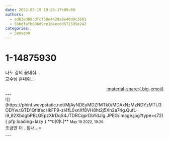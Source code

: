 ```yaml
---
date: 2022-05-19 19:26:17+09:00
authors:
  - ed83ed89cdfcf58e4429a0e40d9c3601
  - 56bdfafb606d9ce1b4ecdd572595e242
categories:
  - Seoyeon
---
```


# 1-14875930

<div class="post-container" markdown="1">
<div class="content-container md-sidebar__scrollwrap" markdown="1">

나도 강의 끝내줘...<br>교수님 혼내줘...

</div>
</div>

<div style="text-align: right;" markdown="1">
<a href="https://weverse.io/fromis9/fanpost/1-14875930" style="text-align: right;">:material-share:{.big-emoji}</a>
</div>
---

<div class="comments-container md-sidebar__scrollwrap" markdown="1">
<div class="comment" markdown="1">
<div class='id-container' markdown="1">
![](https://phinf.wevpstatic.net/MjAyNDEyMDZfMTk0/MDAxNzMzNDYzMTU3ODYw.tGTD1QfitfecHkFF9-zI4fL0xnXf8VH8ht2j5Xh2a74g.QufL-i9_92XbdgbPBLGEpzXIrDqS4JTDRCqprDbYdJIg.JPEG/image.jpg?type=s72){ pfp loading=lazy }
**<span class="artist">더여니</span>** <small>May 19 2022, 19:26</small><br>
</div>
<div class='comment-body' markdown="1">
조금만 더 ..힘내...⭐️
</div>
</div>
</div>
---
